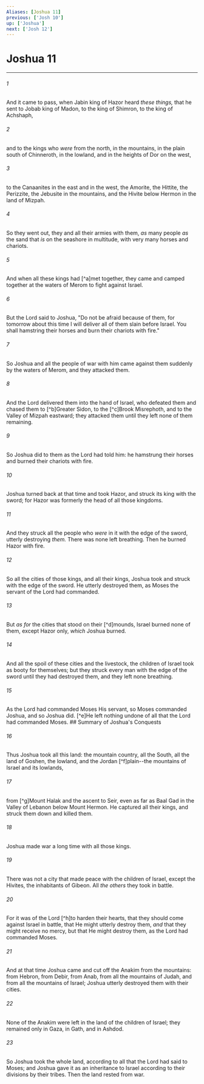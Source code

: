 ```yaml
---
Aliases: [Joshua 11]
previous: ['Josh 10']
up: ['Joshua']
next: ['Josh 12']
---
```

# Joshua 11

***


###### 1 
And it came to pass, when Jabin king of Hazor heard _these things,_ that he sent to Jobab king of Madon, to the king of Shimron, to the king of Achshaph, 

###### 2 
and to the kings who _were_ from the north, in the mountains, in the plain south of Chinneroth, in the lowland, and in the heights of Dor on the west, 

###### 3 
to the Canaanites in the east and in the west, the Amorite, the Hittite, the Perizzite, the Jebusite in the mountains, and the Hivite below Hermon in the land of Mizpah. 

###### 4 
So they went out, they and all their armies with them, _as_ many people _as_ the sand that _is_ on the seashore in multitude, with very many horses and chariots. 

###### 5 
And when all these kings had [^a]met together, they came and camped together at the waters of Merom to fight against Israel. 

###### 6 
But the Lord said to Joshua, "Do not be afraid because of them, for tomorrow about this time I will deliver all of them slain before Israel. You shall hamstring their horses and burn their chariots with fire." 

###### 7 
So Joshua and all the people of war with him came against them suddenly by the waters of Merom, and they attacked them. 

###### 8 
And the Lord delivered them into the hand of Israel, who defeated them and chased them to [^b]Greater Sidon, to the [^c]Brook Misrephoth, and to the Valley of Mizpah eastward; they attacked them until they left none of them remaining. 

###### 9 
So Joshua did to them as the Lord had told him: he hamstrung their horses and burned their chariots with fire. 

###### 10 
Joshua turned back at that time and took Hazor, and struck its king with the sword; for Hazor was formerly the head of all those kingdoms. 

###### 11 
And they struck all the people who _were_ in it with the edge of the sword, utterly destroying _them._ There was none left breathing. Then he burned Hazor with fire. 

###### 12 
So all the cities of those kings, and all their kings, Joshua took and struck with the edge of the sword. He utterly destroyed them, as Moses the servant of the Lord had commanded. 

###### 13 
But _as for_ the cities that stood on their [^d]mounds, Israel burned none of them, except Hazor only, _which_ Joshua burned. 

###### 14 
And all the spoil of these cities and the livestock, the children of Israel took as booty for themselves; but they struck every man with the edge of the sword until they had destroyed them, and they left none breathing. 

###### 15 
As the Lord had commanded Moses His servant, so Moses commanded Joshua, and so Joshua did. [^e]He left nothing undone of all that the Lord had commanded Moses. ## Summary of Joshua's Conquests 

###### 16 
Thus Joshua took all this land: the mountain country, all the South, all the land of Goshen, the lowland, and the Jordan [^f]plain--the mountains of Israel and its lowlands, 

###### 17 
from [^g]Mount Halak and the ascent to Seir, even as far as Baal Gad in the Valley of Lebanon below Mount Hermon. He captured all their kings, and struck them down and killed them. 

###### 18 
Joshua made war a long time with all those kings. 

###### 19 
There was not a city that made peace with the children of Israel, except the Hivites, the inhabitants of Gibeon. All _the others_ they took in battle. 

###### 20 
For it was of the Lord [^h]to harden their hearts, that they should come against Israel in battle, that He might utterly destroy them, _and_ that they might receive no mercy, but that He might destroy them, as the Lord had commanded Moses. 

###### 21 
And at that time Joshua came and cut off the Anakim from the mountains: from Hebron, from Debir, from Anab, from all the mountains of Judah, and from all the mountains of Israel; Joshua utterly destroyed them with their cities. 

###### 22 
None of the Anakim were left in the land of the children of Israel; they remained only in Gaza, in Gath, and in Ashdod. 

###### 23 
So Joshua took the whole land, according to all that the Lord had said to Moses; and Joshua gave it as an inheritance to Israel according to their divisions by their tribes. Then the land rested from war.
